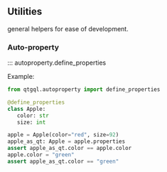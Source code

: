 ## Utilities
general helpers for ease of development.

### Auto-property

::: autoproperty.define_properties

 Example:
 ```python
 from qtgql.autoproperty import define_properties

 @define_properties
 class Apple:
    color: str
    size: int

 apple = Apple(color="red", size=92)
 apple_as_qt: Apple = apple.properties
 assert apple_as_qt.color == apple.color
 apple.color = "green"
 assert apple_as_qt.color == "green"
 ```
